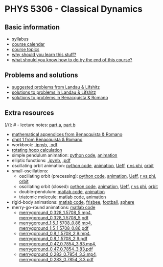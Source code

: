 # PHYS 5306 - Classical Dynamics

## Basic information

- [syllabus](info/syllabus.pdf)
- [course calendar](info/calendar.pdf)
- [course topics](info/topics.pdf)
- [why should you learn this stuff?](info/why.pdf)
- [what should you know how to do by the end of this course?](info/what.pdf)

## Problems and solutions

- [suggested problems from Landau & Lifshitz](info/problems.pdf)
- [solutions to problems in Landau & Lifshitz](landau_lifshitz/solutions/solutions.pdf)
- [solutions to problems in Benacquista & Romano](benacquista_romano/solutions/index.md)

## Extra resources

[//]: # - lecture notes: [part a](notes/LectureNotes2021a.pdf), [part b](notes/LectureNotes2021b.pdf)
- [mathematical appendices from Benacquista & Romano](benacquista_romano/appendices.pdf)
- [chpt 1 from Benacquista & Romano](benacquista_romano/chpt1.pdf)
- workbook: [.ipnyb](workbook/workbook.ipynb), [.pdf](workbook/workbook.pdf)
- [rotating hoop calculation](notes/rotating_hoop.pdf) 
- simple pendulum animation: [python code](code/simple_pendulum.py), [animation](code/simple_pendulum.mp4) 
- elliptic functions: [.ipynb](code/elliptic_functions.ipynb), [.pdf](code/elliptic_functions.pdf)
- oscillating orbit animation: [python code](code/oscillating_orbit.py), [animation](code/oscillating_orbit.mp4),
[Ueff](code/Ueff.pdf), [r vs phi](code/r_vs_phi.pdf), [orbit](code/orbit.pdf)
- small-oscillations:
  - oscillating orbit (precessing): [python code](code/oscillating_orbit_small_oscillations.py), 
    [animation](code/oscillating_orbit_small_oscillations.mp4),
    [Ueff](code/Ueff_small_oscillations.pdf), 
    [r vs phi](code/r_vs_phi_small_oscillations.pdf), 
    [orbit](code/orbit_small_oscillations.pdf)
  - oscillating orbit (closed): [python code](code/oscillating_orbit_small_oscillations_closed.py), 
    [animation](code/oscillating_orbit_small_oscillations_closed.mp4),
    [Ueff](code/Ueff_small_oscillations_closed.pdf), 
    [r vs phi](code/r_vs_phi_small_oscillations_closed.pdf), 
    [orbit](code/orbit_small_oscillations_closed.pdf)
  - double-pendulum: [matlab code](code/doublependulum.m), [animation](code/doublependulum.mp4)
  - triatomic molecule: [matlab code](code/triatomic.m), [animation](code/triatomic.mp4)
- rigid-body animations: [matlab code](code/rigidbody.m), [frisbee](code/frisbee.mp4), [football](code/football.mp4), [sphere](code/sphere.mp4)
- merry-go-round animations: [matlab code](code/merrygoround.m)
  - [merrygoround_0.328_1.5708_5.mp4](code/merrygoround_0.328_1.5708_5.mp4),
    [merrygoround_0.328_1.5708_5.pdf](code/merrygoround_0.328_1.5708_5.pdf)
  - [merrygoround_1.5_1.5708_0.86.mp4](code/merrygoround_1.5_1.5708_0.86.mp4),
    [merrygoround_1.5_1.5708_0.86.pdf](code/merrygoround_1.5_1.5708_0.86.pdf)
  - [merrygoround_0.8_1.5708_2.9.mp4](code/merrygoround_0.8_1.5708_2.9.mp4),
    [merrygoround_0.8_1.5708_2.9.pdf](code/merrygoround_0.8_1.5708_2.9.pdf)
  - [merrygoround_0.47_0.7854_3.83.mp4](code/merrygoround_0.47_0.7854_3.83.mp4),
    [merrygoround_0.47_0.7854_3.83.pdf](code/merrygoround_0.47_0.7854_3.83.pdf)
  - [merrygoround_0.283_0.7854_3.3.mp4](code/merrygoround_0.283_0.7854_3.3.mp4),
    [merrygoround_0.283_0.7854_3.3.pdf](code/merrygoround_0.283_0.7854_3.3.pdf)
